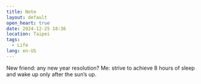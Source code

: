 ```yaml
---
title: Note
layout: default
open_heart: true
date: 2024-12-25 18:36
location: Taipei
tags: 
  - Life
lang: en-US
---
```


New friend: any new year resolution?
Me: strive to achieve 8 hours of sleep and wake up only after the sun’s up.
